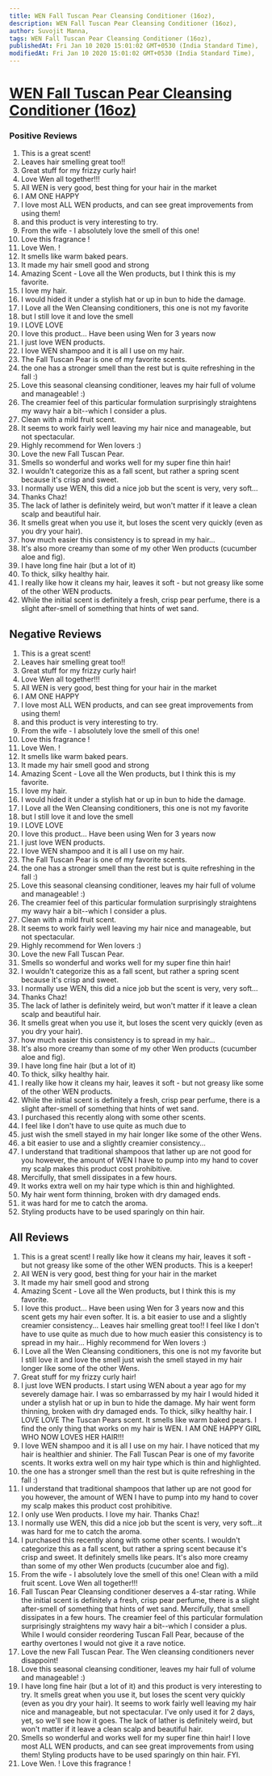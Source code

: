 ```yaml
---
title: WEN Fall Tuscan Pear Cleansing Conditioner (16oz),
description: WEN Fall Tuscan Pear Cleansing Conditioner (16oz),
author: Suvojit Manna,
tags: WEN Fall Tuscan Pear Cleansing Conditioner (16oz),
publishedAt: Fri Jan 10 2020 15:01:02 GMT+0530 (India Standard Time),
modifiedAt: Fri Jan 10 2020 15:01:02 GMT+0530 (India Standard Time),
---
```


# [WEN Fall Tuscan Pear Cleansing Conditioner (16oz)](https://products.checkmycream.com/products/WEN-Fall-Tuscan-Pear-Cleansing-Conditioner-(16oz).html)

### Positive Reviews

<ol>
      <li>This is a great scent!  </li>
      <li>Leaves hair smelling great too!!  </li>
      <li>Great stuff for my frizzy curly hair!</li>
      <li>Love Wen all together!!!</li>
      <li>All WEN is very good, best thing for your hair in the market</li>
      <li>I AM ONE HAPPY  </li>
      <li>I love most ALL WEN products, and can see great improvements from using them!</li>
      <li>and this product is very interesting to try.  </li>
      <li>From the wife - I absolutely love the smell of this one!  </li>
      <li>Love this fragrance !</li>
      <li>Love Wen. !  </li>
      <li>It smells  like warm baked pears.</li>
      <li>It made my hair smell good  and strong</li>
      <li>Amazing Scent - Love all the Wen products, but I think this is my favorite.</li>
      <li>I love my hair.</li>
      <li>I would hided  it under a stylish hat or up in bun to hide the damage.  </li>
      <li>I Love all the Wen Cleansing conditioners, this one is not my favorite</li>
      <li>but I still love it and love the smell</li>
      <li>I LOVE LOVE</li>
      <li>I love this product... Have been using Wen for 3 years now</li>
      <li>I just love WEN products.</li>
      <li>I love WEN shampoo and it is all I use on my hair.  </li>
      <li>The Fall Tuscan Pear is one of my favorite scents.  </li>
      <li>the one has a stronger smell than the rest but is quite refreshing in the fall :)</li>
      <li>Love this seasonal cleansing conditioner, leaves my hair full of volume and manageable! :)</li>
      <li>The creamier feel of this particular formulation surprisingly straightens my wavy hair a bit--which I consider a plus.  </li>
      <li>Clean with a mild fruit scent.</li>
      <li>It seems to work fairly well leaving my hair nice and manageable, but not spectacular.  </li>
      <li>Highly recommend for Wen lovers :)</li>
      <li>Love the new Fall Tuscan Pear.</li>
      <li>Smells so wonderful and works well for my super fine thin hair!</li>
      <li>I wouldn&#x27;t categorize this as a fall scent, but rather a spring scent because it&#x27;s crisp and sweet.</li>
      <li>I normally use WEN, this did a nice job but the scent is very, very soft...</li>
      <li>Thanks Chaz!</li>
      <li>The lack of lather is definitely weird, but won&#x27;t matter if it leave a clean scalp and beautiful hair.</li>
      <li>It smells great when you use it, but loses the scent very quickly (even as you dry your hair).  </li>
      <li>how much easier this consistency is to spread in my hair...</li>
      <li>It&#x27;s also more creamy than some of my other Wen products (cucumber aloe and fig).</li>
      <li>I have long fine hair (but a lot of it)</li>
      <li>To thick, silky healthy hair.</li>
      <li>I really like how it cleans my hair, leaves it soft - but not greasy like some of the other WEN products.  </li>
      <li>While the initial scent is definitely a fresh, crisp pear perfume, there is a slight after-smell of something that hints of wet sand.  </li>
</ol>


<h2>Negative Reviews</h2>
<ol>
<li> This is a great scent!  </li>
<li> Leaves hair smelling great too!!  </li>
<li> Great stuff for my frizzy curly hair!</li>
<li> Love Wen all together!!!</li>
<li> All WEN is very good, best thing for your hair in the market</li>
<li> I AM ONE HAPPY  </li>
<li> I love most ALL WEN products, and can see great improvements from using them!</li>
<li> and this product is very interesting to try.  </li>
<li> From the wife - I absolutely love the smell of this one!  </li>
<li> Love this fragrance !</li>
<li> Love Wen. !  </li>
<li> It smells  like warm baked pears.</li>
<li> It made my hair smell good  and strong</li>
<li> Amazing Scent - Love all the Wen products, but I think this is my favorite.</li>
<li> I love my hair.</li>
<li> I would hided  it under a stylish hat or up in bun to hide the damage.  </li>
<li> I Love all the Wen Cleansing conditioners, this one is not my favorite</li>
<li> but I still love it and love the smell</li>
<li> I LOVE LOVE</li>
<li> I love this product... Have been using Wen for 3 years now</li>
<li> I just love WEN products.</li>
<li> I love WEN shampoo and it is all I use on my hair.  </li>
<li> The Fall Tuscan Pear is one of my favorite scents.  </li>
<li> the one has a stronger smell than the rest but is quite refreshing in the fall :)</li>
<li> Love this seasonal cleansing conditioner, leaves my hair full of volume and manageable! :)</li>
<li> The creamier feel of this particular formulation surprisingly straightens my wavy hair a bit--which I consider a plus.  </li>
<li> Clean with a mild fruit scent.</li>
<li> It seems to work fairly well leaving my hair nice and manageable, but not spectacular.  </li>
<li> Highly recommend for Wen lovers :)</li>
<li> Love the new Fall Tuscan Pear.</li>
<li> Smells so wonderful and works well for my super fine thin hair!</li>
<li> I wouldn&#x27;t categorize this as a fall scent, but rather a spring scent because it&#x27;s crisp and sweet.</li>
<li> I normally use WEN, this did a nice job but the scent is very, very soft...</li>
<li> Thanks Chaz!</li>
<li> The lack of lather is definitely weird, but won&#x27;t matter if it leave a clean scalp and beautiful hair.</li>
<li> It smells great when you use it, but loses the scent very quickly (even as you dry your hair).  </li>
<li> how much easier this consistency is to spread in my hair...</li>
<li> It&#x27;s also more creamy than some of my other Wen products (cucumber aloe and fig).</li>
<li> I have long fine hair (but a lot of it)</li>
<li> To thick, silky healthy hair.</li>
<li> I really like how it cleans my hair, leaves it soft - but not greasy like some of the other WEN products.  </li>
<li> While the initial scent is definitely a fresh, crisp pear perfume, there is a slight after-smell of something that hints of wet sand.  </li>
<li> I purchased this recently along with some other scents.</li>
<li> I feel like I don&#x27;t have to use quite as much due to</li>
<li> just wish the smell stayed in my hair longer like some of the other Wens.</li>
<li> a bit easier to use and a slightly creamier consistency...</li>
<li> I understand that traditional shampoos that lather up are not good for you however, the amount of WEN I have to pump into my hand to cover my scalp makes this product cost prohibitive.</li>
<li> Mercifully, that smell dissipates in a few hours.  </li>
<li> It works extra well on my hair type which is thin and highlighted.</li>
<li> My hair went form thinning, broken  with dry damaged ends.</li>
<li> it was hard for me to catch the aroma.</li>
<li> Styling products have to be used sparingly on thin hair.</li>
</ol>

<h2>All Reviews</h2>

<ol>
    <li> This is a great scent!  I really like how it cleans my hair, leaves it soft - but not greasy like some of the other WEN products.  This is a keeper!</li>
    <li> All WEN is very good, best thing for your hair in the market</li>
    <li> It made my hair smell good  and strong</li>
    <li> Amazing Scent - Love all the Wen products, but I think this is my favorite.</li>
    <li> I love this product... Have been using Wen for 3 years now and this scent gets my hair even softer.  It is. a bit easier to use and a slightly creamier consistency... Leaves hair smelling great too!!  I feel like I don&#x27;t have to use quite as much due to how much easier this consistency is to spread in my hair... Highly recommend for Wen lovers :)</li>
    <li> I Love all the Wen Cleansing conditioners, this one is not my favorite but I still love it and love the smell just wish the smell stayed in my hair longer like some of the other Wens.</li>
    <li> Great stuff for my frizzy curly hair!</li>
    <li> I just love WEN products. I start using WEN about a year ago for my severely damage  hair. I was so embarrassed by my hair I would hided  it under a stylish hat or up in bun to hide the damage.  My hair went form thinning, broken  with dry damaged ends. To thick, silky healthy hair. I LOVE LOVE The Tuscan  Pears scent. It smells  like warm baked pears. I find the only thing that works on my hair is WEN. I AM ONE HAPPY  GIRL WHO NOW LOVES HER HAIR!!!</li>
    <li> I love WEN shampoo and it is all I use on my hair.  I have noticed that my hair is healthier and shinier.  The Fall Tuscan Pear is one of my favorite scents.  It works extra well on my hair type which is thin and highlighted.</li>
    <li> the one has a stronger smell than the rest but is quite refreshing in the fall :)</li>
    <li> I understand that traditional shampoos that lather up are not good for you however, the amount of WEN I have to pump into my hand to cover my scalp makes this product cost prohibitive.</li>
    <li> I only use Wen products. I love my hair. Thanks Chaz!</li>
    <li> I normally use WEN, this did a nice job but the scent is very, very soft...it was hard for me to catch the aroma.</li>
    <li> I purchased this recently along with some other scents. I wouldn&#x27;t categorize this as a fall scent, but rather a spring scent because it&#x27;s crisp and sweet. It definitely smells like pears. It&#x27;s also more creamy than some of my other Wen products (cucumber aloe and fig).</li>
    <li> From the wife - I absolutely love the smell of this one!  Clean with a mild fruit scent. Love Wen all together!!!</li>
    <li> Fall Tuscan Pear Cleansing conditioner deserves a 4-star rating.  While the initial scent is definitely a fresh, crisp pear perfume, there is a slight after-smell of something that hints of wet sand.  Mercifully, that smell dissipates in a few hours.  The creamier feel of this particular formulation surprisingly straightens my wavy hair a bit--which I consider a plus.  While I would consider reordering Tuscan Fall Pear, because of the earthy overtones I would not give it a rave notice.</li>
    <li> Love the new Fall Tuscan Pear. The Wen cleansing conditioners never disappoint!</li>
    <li> Love this seasonal cleansing conditioner, leaves my hair full of volume and manageable! :)</li>
    <li> I have long fine hair (but a lot of it) and this product is very interesting to try.  It smells great when you use it, but loses the scent very quickly (even as you dry your hair).  It seems to work fairly well leaving my hair nice and manageable, but not spectacular.  I&#x27;ve only used it for 2 days, yet, so we&#x27;ll see how it goes.  The lack of lather is definitely weird, but won&#x27;t matter if it leave a clean scalp and beautiful hair.</li>
    <li> Smells so wonderful and works well for my super fine thin hair! I love most ALL WEN products, and can see great improvements from using them! Styling products have to be used sparingly on thin hair. FYI.</li>
    <li> Love Wen. !  Love this fragrance !</li>
</ol>




